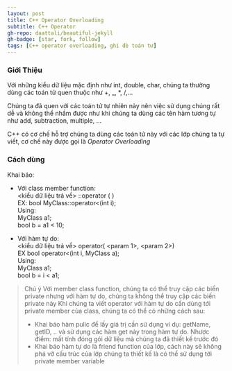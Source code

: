 ```yaml
---
layout: post
title: C++ Operator Overloading
subtitle: C++ Operator 
gh-repo: daattali/beautiful-jekyll
gh-badge: [star, fork, follow]
tags: [C++ operator overloading, ghi đè toán tử]
---
```

### Giới Thiệu
Với những kiểu dữ liệu mặc định như int, double, char, chúng ta thường dùng các toán tử quen thuộc như +, _, *, /,...

Chúng ta đã quen với các toán tử tự nhiên này nên việc sử dụng chúng rất dễ và không thể nhầm được như khi chúng ta dùng các tên hàm tương tự như add, subtraction, multiple, ...

C++ có cơ chế hỗ trợ chúng ta dùng các toán tử này với các lớp chúng ta tự viết, cơ chế này được gọi là _Operator Overloading_

### Cách dùng

Khai báo:
* Với class member function:  
 <kiểu dữ liệu trả về> <Class name>::operator<operator sign> (<other type> <param name>)  
  EX: bool MyClass::operator<(int i);  
  Using:  
    MyClass a1;  
    bool b = a1 < 10;  
 
* Với hàm tự do:  
 <kiểu dữ liệu trả về> operator<operator sign>(<other type> <param 1>, <your class> <param 2>)  
 EX bool operator<(int i, MyClass a);  
  Using:  
    MyClass a1;  
    bool b = i < a1;

> Chú ý
Với member class function, chúng ta có thể truy cập các biến private nhưng với hàm tự do, chúng ta không thể truy cập các biến private này
Khi chúng ta viết operator với hàm tự do cần dùng tới private member  của class, chúng ta có thể có những cách sau:
>* Khai báo hàm pulic để lấy giá trị cần sử dụng ví dụ: getName, getID, .. và sử dụng các hàm get này trong hàm tự do.
 Nhược điểm: mất tính đóng gói dữ liệu mà chúng ta đã thiết kế trước đó
>* Khai báo hàm tự do là friend function của lớp, cách này sẽ không phá vỡ cấu trúc của lớp chúng ta thiết kế là có thể sử dụng tới private member variable

